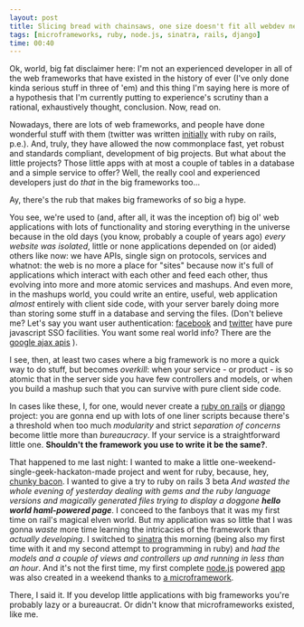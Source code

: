 ```yaml
---
layout: post
title: Slicing bread with chainsaws, one size doesn't fit all webdev needs
tags: [microframeworks, ruby, node.js, sinatra, rails, django]
time: 00:40
---
```


Ok, world, big fat disclaimer here: I'm not an experienced developer in all of the web frameworks that have existed in the history of ever (I've only done kinda serious stuff in three of 'em) and this thing I'm saying here is more of a hypothesis that I'm currently putting to experience's scrutiny than a rational, exhaustively thought, conclusion. Now, read on.

Nowadays, there are lots of web frameworks, and people have done wonderful stuff with them (twitter was written [initially](http://techcrunch.com/2008/05/01/twitter-said-to-be-abandoning-ruby-on-rails/) with ruby on rails, p.e.). And, truly, they have allowed the now commonplace fast, yet robust and standards compliant, development of big projects. But what about the little projects? Those little apps with at most a couple of tables in a database and a simple service to offer? Well, the really cool and experienced developers just do _that_ in the big frameworks too...

Ay, there's the rub that makes big frameworks of so big a hype.

You see, we're used to (and, after all, it was the inception of) big ol' web applications with lots of functionality and storing everything in the universe because in the old days (you know, probably a couple of years ago) *every website was isolated*, little or none applications depended on (or aided) others like now: we have APIs, single sign on protocols, services and whatnot: the web is no more a place for "sites" because now it's full of applications which interact with each other and feed each other, thus evolving into more and more atomic services and mashups. 
And even more, in the mashups world, you could write an entire, useful, web application *almost* entirely with client side code, with your server barely doing more than storing some stuff in a database and serving the files. (Don't believe me? Let's say you want user authentication: [facebook](http://developers.facebook.com/docs/reference/javascript/FB.login) and [twitter](http://dev.twitter.com/anywhere/begin#login-signup)  have pure javascript SSO facilities. You want some real world info? There are the [google ajax apis](http://code.google.com/apis/ajax/) ).

I see, then, at least two cases where a big framework is no more a quick way to do stuff, but becomes _overkill_: when your service - or product - is so atomic that in the server side you have few controllers and models, or when you build a mashup such that you can survive with pure client side code.

In cases like these, I, for one, would never create a [ruby on rails](http://rubyonrails.org/) or [django](http://www.djangoproject.com/) project: you are gonna end up with lots of one liner scripts because there's a threshold when too much *modularity* and strict *separation of concerns* become little more than *bureaucracy*. If your service is a straightforward little one. __Shouldn't the framework you use to write it be the same?__.

That happened to me last night: I wanted to make a little one-weekend-single-geek-hackaton-made project and went for ruby, because, hey, [chunky bacon](http://mislav.uniqpath.com/poignant-guide/). I wanted to give a try to ruby on rails 3 beta *And wasted the whole evening of yesterday dealing with gems and the ruby language versions and magically generated files trying to display a doggone __hello world haml-powered page__*. I conceed to the fanboys that it was my first time on rail's magical elven world. But my application was so little that I was gonna _waste_ more time learning the intricacies of the framework than _actually developing_. I switched to [sinatra](http://www.sinatrarb.com/) this morning (being also my first time with it and my second attempt to programming in ruby) and _had the models and a couple of views and controllers up and running in less than an hour_.  And it's not the first time, my first complete [node.js](http://nodejs.org/) powered [app](http://www.catharted.info/) was also created in a weekend thanks to [a microframework](http://expressjs.com/).

There, I said it. If you develop little applications with big frameworks you're probably lazy or a bureaucrat. Or didn't know that microframeworks existed, like me.
